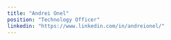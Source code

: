 ```yaml
---
title: "Andrei Onel"
position: "Technology Officer"
linkedin: "https://www.linkedin.com/in/andreionel/"
---
```

